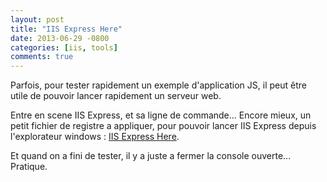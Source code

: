 ```yaml
---
layout: post
title: "IIS Express Here"
date: 2013-06-29 -0800
categories: [iis, tools]
comments: true
---
```


Parfois, pour tester rapidement un exemple d'application JS, il peut être utile de pouvoir lancer rapidement un serveur web. 

Entre en scene IIS Express, et sa ligne de commande... Encore mieux, un petit fichier de registre a appliquer, pour pouvoir lancer IIS Express depuis l'explorateur windows : [IIS Express Here](https://github.com/chrismcabz/IIS-Express-Here). 

Et quand on a fini de tester, il y a juste a fermer la console ouverte... Pratique.